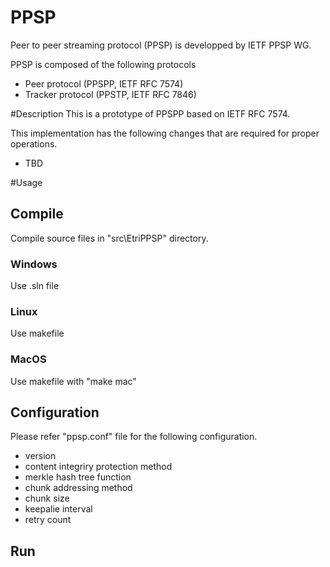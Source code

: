 # PPSP
Peer to peer streaming protocol (PPSP) is developped by IETF PPSP WG.

PPSP is composed of the following  protocols
* Peer protocol (PPSPP, IETF RFC 7574)
* Tracker protocol (PPSTP, IETF RFC 7846)


#Description
This is a prototype of PPSPP based on IETF RFC 7574.

This implementation has the following changes that are required for proper operations.
* TBD

#Usage
## Compile
Compile source files in "src\EtriPPSP" directory.

### Windows
Use .sln file
### Linux
Use makefile
### MacOS
Use makefile with "make mac"

## Configuration
Please refer "ppsp.conf" file for the following configuration.
* version
* content integriry protection method
* merkle hash tree function
* chunk addressing method
* chunk size
* keepalie interval
* retry count

## Run






